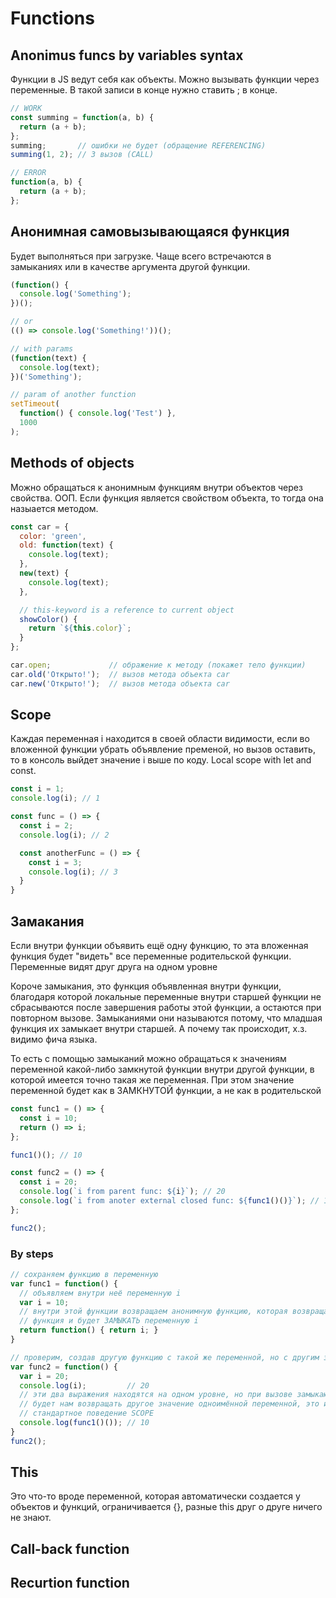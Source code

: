 # Functions

## Anonimus funcs by variables syntax

Функции в JS ведут себя как объекты. Можно вызывать функции через переменные. В такой записи в конце нужно ставить ; в конце.

```js
// WORK
const summing = function(a, b) {
  return (a + b);
};
summing;       // ошибки не будет (обращение REFERENCING)
summing(1, 2); // 3 вызов (CALL)

// ERROR
function(a, b) {
  return (a + b);
};
```

## Анонимная самовызывающаяся функция

Будет выполняться при загрузке. Чаще всего встречаются в замыканиях или в качестве аргумента другой функции.

```js
(function() {
  console.log('Something');
})();

// or
(() => console.log('Something!'))();

// with params
(function(text) {
  console.log(text);
})('Something');

// param of another function
setTimeout(
  function() { console.log('Test') },
  1000
);
```

## Methods of objects

Можно обращаться к анонимным функциям внутри объектов через свойства. ООП. Если функция является свойством объекта, то тогда она назыается методом.

```js
const car = {
  color: 'green',
  old: function(text) {
    console.log(text);
  },
  new(text) {
    console.log(text);
  },

  // this-keyword is a reference to current object
  showColor() {
    return `${this.color}`;
  }
};

car.open;             // ображение к методу (покажет тело функции)
car.old('Открыто!');  // вызов метода объекта car
car.new('Открыто!');  // вызов метода объекта car
```

## Scope

Каждая переменная i находится в своей области видимости, если во вложенной функции убрать объявление пременой, но вызов оставить, то в консоль выйдет значение i выше по коду. Local scope with let and const.

```js
const i = 1;
console.log(i); // 1

const func = () => {
  const i = 2;
  console.log(i); // 2

  const anotherFunc = () => {
    const i = 3;
    console.log(i); // 3
  }
}
```

## Замакания

Если внутри функции объявить ещё одну функцию, то эта вложенная функция будет "видеть" все переменные родительской функции. Переменные видят друг друга на одном уровне

Короче замыкания, это функция объявленная внутри функции, благодаря которой локальные переменные внутри старшей функции не сбрасываются после завершения работы этой функции, а остаются при повторном вызове. Замыканиями они называются потому, что младшая функция их замыкает внутри старшей. А почему так происходит, х.з. видимо фича языка.

То есть с помощью замыканий можно обращаться к значениям переменной какой-либо замкнутой функции внутри другой функции, в которой имеется точно такая же переменная. При этом значение переменной будет как в ЗАМКНУТОЙ функции, а не как в родительской

```js
const func1 = () => {
  const i = 10;
  return () => i;
};

func1()(); // 10

const func2 = () => {
  const i = 20;
  console.log(`i from parent func: ${i}`); // 20
  console.log(`i from anoter external closed func: ${func1()()}`); // 10
};

func2();
```

### By steps

```js
// сохраняем функцию в переменную
var func1 = function() {
  // объявляем внутри неё переменную i
  var i = 10;
  // внутри этой функции возвращаем анонимную функцию, которая возвращает значение переменной i, эта 
  // функция и будет ЗАМЫКАТЬ переменную i
  return function() { return i; }
}

// проверим, создав другую функцию с такой же переменной, но с другим значением
var func2 = function() {
  var i = 20;
  console.log(i);         // 20
  // эти два выражения находятся на одном уровне, но при вызове замыкающей функции перевой функции, она
  // будет нам возвращать другое значение одноимённой переменной, это и есть ЗАМЫКАНИЕ, которое нарушает 
  // стандартное поведение SCOPE
  console.log(func1()()); // 10
}
func2();
```

## This

Это что-то вроде переменной, которая автоматически создается у объектов и функций, ограничивается {}, разные this друг о друге ничего не знают.

## Call-back function

## Recurtion function
